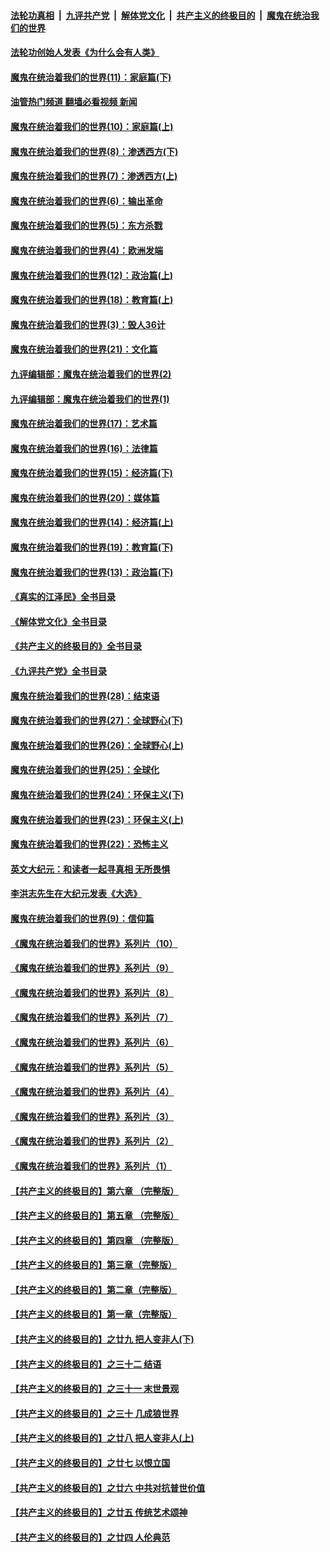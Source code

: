 ####  [法轮功真相](../../../../basic/blob/master/README.md?t=03131611) &nbsp;|&nbsp; [九评共产党](../../../../9ping.md/blob/master/README.md?t=03131611) &nbsp;|&nbsp; [解体党文化](../../../../jtdwh.md/blob/master/README.md?t=03131611)  &nbsp;|&nbsp; [共产主义的终极目的](../../../../gczydzjmd.md/blob/master/README.md?t=03131611) &nbsp;|&nbsp; [魔鬼在统治我们的世界](../../../../mgztzwmdsj.md/blob/master/README.md?t=03131611) 

#### [法轮功创始人发表《为什么会有人类》](../pages/nsc422/n13912117.md?t=03131611) 

#### [魔鬼在统治着我们的世界(11)：家庭篇(下)](../pages/nsc422/n10440961.md?t=03131611) 

#### [油管热门频道 翻墙必看视频 新闻](http://129.146.143.75:81/youtube.html?03131611)

#### [魔鬼在统治着我们的世界(10)：家庭篇(上)](../pages/nsc422/n10435448.md?t=03131611) 

#### [魔鬼在统治着我们的世界(8)：渗透西方(下)](../pages/nsc422/n10429603.md?t=03131611) 

#### [魔鬼在统治着我们的世界(7)：渗透西方(上)](../pages/nsc422/n10426013.md?t=03131611) 

#### [魔鬼在统治着我们的世界(6)：输出革命](../pages/nsc422/n10421536.md?t=03131611) 

#### [魔鬼在统治着我们的世界(5)：东方杀戮](../pages/nsc422/n10417707.md?t=03131611) 

#### [魔鬼在统治着我们的世界(4)：欧洲发端](../pages/nsc422/n10414890.md?t=03131611) 

#### [魔鬼在统治着我们的世界(12)：政治篇(上)](../pages/nsc422/n10444576.md?t=03131611) 

#### [魔鬼在统治着我们的世界(18)：教育篇(上)](../pages/nsc422/n10526970.md?t=03131611) 

#### [魔鬼在统治着我们的世界(3)：毁人36计](../pages/nsc422/n10411583.md?t=03131611) 

#### [魔鬼在统治着我们的世界(21)：文化篇](../pages/nsc422/n10597706.md?t=03131611) 

#### [九评编辑部：魔鬼在统治着我们的世界(2)](../pages/nsc422/n10410036.md?t=03131611) 

#### [九评编辑部：魔鬼在统治着我们的世界(1)](../pages/nsc422/n10406825.md?t=03131611) 

#### [魔鬼在统治着我们的世界(17)：艺术篇](../pages/nsc422/n10499093.md?t=03131611) 

#### [魔鬼在统治着我们的世界(16)：法律篇](../pages/nsc422/n10485969.md?t=03131611) 

#### [魔鬼在统治着我们的世界(15)：经济篇(下)](../pages/nsc422/n10469975.md?t=03131611) 

#### [魔鬼在统治着我们的世界(20)：媒体篇](../pages/nsc422/n10586579.md?t=03131611) 

#### [魔鬼在统治着我们的世界(14)：经济篇(上)](../pages/nsc422/n10457370.md?t=03131611) 

#### [魔鬼在统治着我们的世界(19)：教育篇(下)](../pages/nsc422/n10564808.md?t=03131611) 

#### [魔鬼在统治着我们的世界(13)：政治篇(下)](../pages/nsc422/n10448270.md?t=03131611) 

#### [《真实的江泽民》全书目录](../pages/nsc422/n13721399.md?t=03131611) 

#### [《解体党文化》全书目录](../pages/nsc422/n13721157.md?t=03131611) 

#### [《共产主义的终极目的》全书目录](../pages/nsc422/n13721048.md?t=03131611) 

#### [《九评共产党》全书目录](../pages/nsc422/n13708085.md?t=03131611) 

#### [魔鬼在统治着我们的世界(28)：结束语](../pages/nsc422/n10936246.md?t=03131611) 

#### [魔鬼在统治着我们的世界(27)：全球野心(下)](../pages/nsc422/n10928319.md?t=03131611) 

#### [魔鬼在统治着我们的世界(26)：全球野心(上)](../pages/nsc422/n10900318.md?t=03131611) 

#### [魔鬼在统治着我们的世界(25)：全球化](../pages/nsc422/n10788205.md?t=03131611) 

#### [魔鬼在统治着我们的世界(24)：环保主义(下)](../pages/nsc422/n10695307.md?t=03131611) 

#### [魔鬼在统治着我们的世界(23)：环保主义(上)](../pages/nsc422/n10688613.md?t=03131611) 

#### [魔鬼在统治着我们的世界(22)：恐怖主义](../pages/nsc422/n10614727.md?t=03131611) 

#### [英文大纪元：和读者一起寻真相 无所畏惧](../pages/nsc422/n12542027.md?t=03131611) 

#### [李洪志先生在大纪元发表《大选》](../pages/nsc422/n12534746.md?t=03131611) 

#### [魔鬼在统治着我们的世界(9)：信仰篇](../pages/nsc422/n10432159.md?t=03131611) 

#### [《魔鬼在统治着我们的世界》系列片（10）](../pages/nsc422/n12292670.md?t=03131611) 

#### [《魔鬼在统治着我们的世界》系列片（9）](../pages/nsc422/n12290859.md?t=03131611) 

#### [《魔鬼在统治着我们的世界》系列片（8）](../pages/nsc422/n12287445.md?t=03131611) 

#### [《魔鬼在统治着我们的世界》系列片（7）](../pages/nsc422/n12283425.md?t=03131611) 

#### [《魔鬼在统治着我们的世界》系列片（6）](../pages/nsc422/n12282314.md?t=03131611) 

#### [《魔鬼在统治着我们的世界》系列片（5）](../pages/nsc422/n12281419.md?t=03131611) 

#### [《魔鬼在统治着我们的世界》系列片（4）](../pages/nsc422/n12274024.md?t=03131611) 

#### [《魔鬼在统治着我们的世界》系列片（3）](../pages/nsc422/n12271322.md?t=03131611) 

#### [《魔鬼在统治着我们的世界》系列片（2）](../pages/nsc422/n12269049.md?t=03131611) 

#### [《魔鬼在统治着我们的世界》系列片（1）](../pages/nsc422/n12267575.md?t=03131611) 

#### [【共产主义的终极目的】第六章 （完整版）](../pages/nsc422/n11428913.md?t=03131611) 

#### [【共产主义的终极目的】第五章 （完整版）](../pages/nsc422/n11428912.md?t=03131611) 

#### [【共产主义的终极目的】第四章 （完整版）](../pages/nsc422/n11428907.md?t=03131611) 

#### [【共产主义的终极目的】第三章（完整版）](../pages/nsc422/n11428848.md?t=03131611) 

#### [【共产主义的终极目的】第二章（完整版）](../pages/nsc422/n11428831.md?t=03131611) 

#### [【共产主义的终极目的】第一章（完整版）](../pages/nsc422/n11417651.md?t=03131611) 

#### [【共产主义的终极目的】之廿九 把人变非人(下)](../pages/nsc422/n11344140.md?t=03131611) 

#### [【共产主义的终极目的】之三十二 结语](../pages/nsc422/n11360535.md?t=03131611) 

#### [【共产主义的终极目的】之三十一 末世景观](../pages/nsc422/n11351129.md?t=03131611) 

#### [【共产主义的终极目的】之三十 几成狼世界](../pages/nsc422/n11348280.md?t=03131611) 

#### [【共产主义的终极目的】之廿八 把人变非人(上)](../pages/nsc422/n11340492.md?t=03131611) 

#### [【共产主义的终极目的】之廿七 以恨立国](../pages/nsc422/n11336944.md?t=03131611) 

#### [【共产主义的终极目的】之廿六 中共对抗普世价值](../pages/nsc422/n11324785.md?t=03131611) 

#### [【共产主义的终极目的】之廿五 传统艺术颂神](../pages/nsc422/n11296396.md?t=03131611) 

#### [【共产主义的终极目的】之廿四 人伦典范](../pages/nsc422/n11296397.md?t=03131611) 

<img src='http://gfw-breaker.win/goodnews/indexes/nsc422.md' width='0px' height='0px'/>
